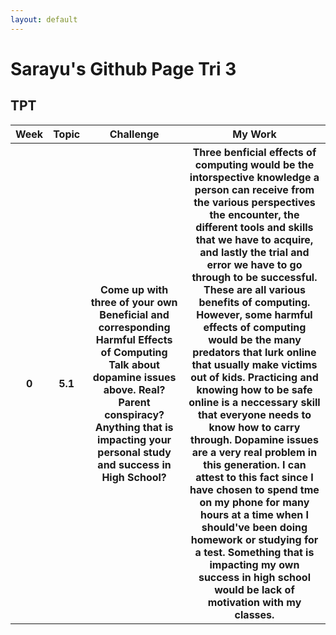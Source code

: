 ```yaml
---
layout: default
---
```

# Sarayu's Github Page Tri 3
## TPT 
<table>
  <tr>
  <th>Week</th>
  <th>Topic</th>
  <th>Challenge</th>
  <th>My Work</th> 

  <tr>
    <th>0</th>
    <th>5.1</th>
    <th>Come up with three of your own Beneficial and corresponding Harmful Effects of Computing
Talk about dopamine issues above. Real? Parent conspiracy? Anything that is impacting your personal study and success in High School?</th>
    <th>Three benficial effects of computing would be the intorspective knowledge a person can receive from the various perspectives the encounter, the different tools and skills that we have to acquire, and lastly the trial and error we have to go through to be successful. These are all various benefits of computing. However, some harmful effects of computing would be the many predators that lurk online that usually make victims out of kids. Practicing and knowing how to be safe online is a neccessary skill that everyone needs to know how to carry through. Dopamine issues are a very real problem in this generation. I can attest to this fact since I have chosen to spend tme on my phone for many hours at a time when I should've been doing homework or studying for a test. Something that is impacting my own success in high school would be lack of motivation with my classes.</th> 
